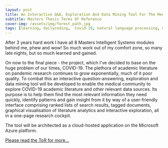 ```yaml
---
layout: post
title: An Interactive Q&A, Exploration And Data Mining Tool For The Medical Research Community
subtitle: Masters Thesis Terms Of Reference
cover-img: /assets/img/forest_path.jpg
tags: [learning, dailycoding,  Covid-19, natural language processing, machinelearning, datascience]
---
```

After 3 years hard work I have all 8 Masters Intelligent Systems modules behind me, phew and wow!  So much work out of 
my comfort zone, so many late nights, but so much learned and gained. 

On now to the final piece - the project, which I've decided to base on the huge problem of our times, COVID-19. The 
plethora of academic literature on pandemic research continues to grow exponentially, much of it poor quality. To combat 
this an interactive question-answering, exploration and data mining tool will be developed to enable the medical community 
to explore COVID-19 academic literature and other relevant data sources. Its purpose is to help them find the most relevant 
information they need quickly, identify patterns and gain insight from it by way of a user-friendly interface comprising 
ranked lists of search results, tagged documents, graphical visualisation of literature analytics and interactive 
exploration, all in a one-page research cockpit. 

The tool will be architected as a cloud-hosted application on the Microsoft Azure platform.

[Please read the ToR for more...](https://docs.google.com/viewer?url=https://github.com/corticalstack/corticalstack.github.io/raw/master/docs/project/tor.pdf)
